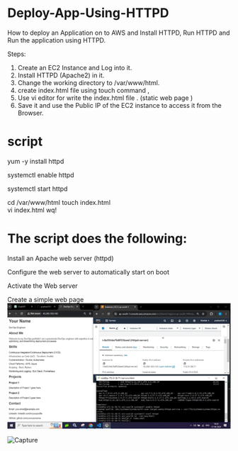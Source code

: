 # Deploy-App-Using-HTTPD
How to deploy an Application on to AWS and Install HTTPD, Run HTTPD and Run the application using HTTPD.

Steps:

1. Create an EC2 Instance and Log into it.
2. Install HTTPD (Apache2) in it.
3. Change the working directory to /var/www/html. 
4. create index.html file using touch command ,
5. Use vi editor for write the index.html file . (static web page )
5. Save it and use the Public IP of the EC2 instance to access it from the Browser.

# script

yum -y install httpd

systemctl enable httpd

systemctl start httpd

cd /var/www/html 
touch index.html    
vi index.html 
wq!
# The script does the following:

Install an Apache web server (httpd)

Configure the web server to automatically start on boot

Activate the Web server

Create a simple web page
![Image ](/Screenshot.JPG)

![Capture](https://github.com/prashant169/Deploy-App-Using-HTTPD-/assets/78464585/e44baf30-f2de-4455-931b-b0e80b7154ca)
